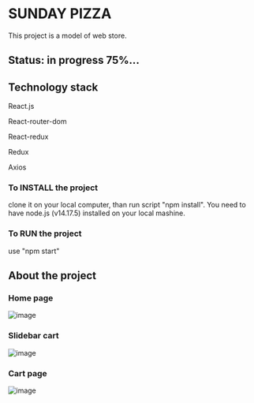 # SUNDAY PIZZA

This project is a model of web store. 
## Status: in progress 75%...

## Technology stack

React.js

React-router-dom

React-redux

Redux

Axios

### To INSTALL the project 
clone it on your local computer, than run script "npm install". You need to have node.js (v14.17.5) installed on your local mashine.

### To RUN the project 
use "npm start"

## About the project

### Home page

![image](https://user-images.githubusercontent.com/77879337/135249964-c2ec8023-fae9-4351-a614-914d394f715f.png)

### Slidebar cart

![image](https://user-images.githubusercontent.com/77879337/135250248-9e08b98b-d527-46f9-80e4-e53df2a3b23f.png)

### Cart page

![image](https://user-images.githubusercontent.com/77879337/135250486-819625f0-4a01-4341-8074-0207be120e0a.png)
